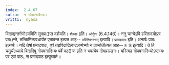 ```yaml
---
index:  2.4.67
sutra:  न गोपवनादिभ्यः।
vritti:  nyasa
---
```


विदाद्यन्तर्गणोऽयमिति लुक्प्रा()प्त दर्शयति। `शैग्रवाः` इति। `ओर्गुणः` (6.4.146)। ननु चान्येऽपि हरितादयोऽत्र पठ()न्ते, तत्किमित्यवधार्यत एतावन्त इत्यत आह-- `परिशिष्टानाम्` इत्यादि। `प्रमादपाठः` इति। अनार्षः पाठः इत्यर्थः। यदि तेषां प्रमादपाठः, एवं तह्र्रविदादित्वादञप्येभ्यो न प्राप्नोतीत्यत आह-- `ते हि` इत्यादि। ते हि चतुर्थेऽध्याये बिदादिषु गोपवनादिभ्यः पर्वे पठ()न्त इति न भवत्येष दोषप्रसङ्गः। यस्त्विह गोपवनादिभ्योऽष्टभ्यः पर एषां पाठः, स प्रमादपाठ इत्युच्यते॥
